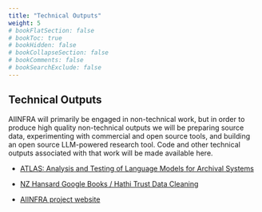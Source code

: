 ```yaml
---
title: "Technical Outputs"
weight: 5
# bookFlatSection: false
# bookToc: true
# bookHidden: false
# bookCollapseSection: false
# bookComments: false
# bookSearchExclude: false
---
```

## Technical Outputs

AIINFRA will primarily be engaged in non-technical work, but in order to produce high quality non-technical outputs we will be preparing source data, experimenting with commercial and open source tools, and building an open source LLM-powered research tool. Code and other technical outputs associated with that work will be made available here.

- [ATLAS: Analysis and Testing of Language Models for Archival Systems](https://github.com/AI-as-Infrastructure/aiinfra-atlas)

- [NZ Hansard Google Books / Hathi Trust Data Cleaning](https://github.com/jamessmithies/nz-hansard)

- [AIINFRA project website](https://github.com/jamessmithies/aiinfra)








